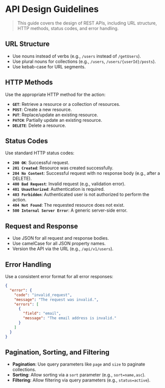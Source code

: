 # API Design Guidelines

> This guide covers the design of REST APIs, including URL structure, HTTP methods, status codes, and error handling.

## URL Structure

- Use nouns instead of verbs (e.g., `/users` instead of `/getUsers`).
- Use plural nouns for collections (e.g., `/users`, `/users/{userId}/posts`).
- Use kebab-case for URL segments.

## HTTP Methods

Use the appropriate HTTP method for the action:

- **`GET`**: Retrieve a resource or a collection of resources.
- **`POST`**: Create a new resource.
- **`PUT`**: Replace/update an existing resource.
- **`PATCH`**: Partially update an existing resource.
- **`DELETE`**: Delete a resource.

## Status Codes

Use standard HTTP status codes:

- **`200 OK`**: Successful request.
- **`201 Created`**: Resource was created successfully.
- **`204 No Content`**: Successful request with no response body (e.g., after a DELETE).
- **`400 Bad Request`**: Invalid request (e.g., validation error).
- **`401 Unauthorized`**: Authentication is required.
- **`403 Forbidden`**: Authenticated user is not authorized to perform the action.
- **`404 Not Found`**: The requested resource does not exist.
- **`500 Internal Server Error`**: A generic server-side error.

## Request and Response

- Use JSON for all request and response bodies.
- Use camelCase for all JSON property names.
- Version the API via the URL (e.g., `/api/v1/users`).

## Error Handling

Use a consistent error format for all error responses:

```json
{
  "error": {
    "code": "invalid_request",
    "message": "The request was invalid.",
    "errors": [
      {
        "field": "email",
        "message": "The email address is invalid."
      }
    ]
  }
}
```

## Pagination, Sorting, and Filtering

- **Pagination**: Use query parameters like `page` and `size` to paginate collections.
- **Sorting**: Allow sorting via a `sort` parameter (e.g., `sort=name,asc`).
- **Filtering**: Allow filtering via query parameters (e.g., `status=active`).
